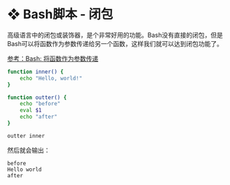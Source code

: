# ❖ Bash脚本 - 闭包

高级语言中的闭包或装饰器，是个非常好用的功能。Bash没有直接的闭包，但是Bash可以将函数作为参数传递给另一个函数，这样我们就可以达到闭包功能了。

[参考：Bash: 将函数作为参数传递](https://ask.helplib.com/bash/post_659593)

```sh
function inner() {
    echo "Hello, world!"
}

function outter() {
    echo "before"
    eval $1
    echo "after"
}

outter inner
```

然后就会输出：
```
before
Hello world
after
```